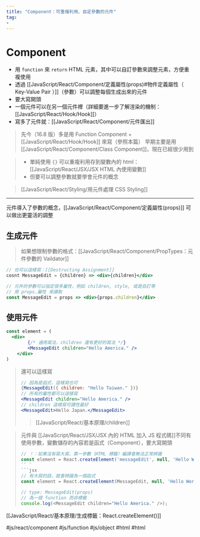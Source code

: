 ```yaml
---
title: "Component：可重複利用、自定參數的元件"
tag: 
- 
---
```

# Component
- 用 `function` 來 `return` HTML 元素，其中可以自訂參數來調整元素，方便重複使用
- 透過 [[JavaScript/React/Component/定義屬性(props)#物件定義屬性（ Key-Value Pair ）]]（參數）可以調整每個生成出來的元件
- 要大寫開頭
- 一個元件可以在另一個元件裡（詳細要進一步了解渲染的機制： [[JavaScript/React/Hook/Hook]]）
- 寫多了元件就：[[JavaScript/React/Component/元件匯出]]

>先今（16.8 版）多是用 Function Component + [[JavaScript/React/Hook/Hook]] 來寫（參照本篇）
>早期主要是用 [[JavaScript/React/Component/Class Component]]，現在已經很少用到

>- 單純使用 `{}`  可以重複利用存到變數內的 html：[[JavaScript/React/JSX/JSX HTML 內使用變數]]
>- 但要可以調整參數就要學會元件的概念

>[[JavaScript/React/Styling/用元件處理 CSS Styling]]
---

元件導入了參數的概念，[[JavaScript/React/Component/定義屬性(props)]] 可以做出更靈活的調整

## 生成元件
>如果想限制參數的格式：[[JavaScript/React/Component/PropTypes：元件參數的 Vaildator]]
```jsx
// 也可以這樣寫：[[Destructing Assignment]]
cosnt MessageEdit = {children} => <div>{children}</div>
```
```jsx
// 元件的參數可以指定很多屬性，例如 children, style, 或是自訂等
// 用 props.屬性 來讀取
const MessageEdit = props => <div>{props.children}</div>
```


## 使用元件
```jsx
const element = (
  <div>
		{/* 通用寫法，children 還有更好的寫法 */}
		<MessageEdit children="Hello America." />
	</div>
)
```
> 還可以這樣寫
> ```jsx
>// 因為是函式，這樣寫也可
>{MessageEdit({ children: "Hello Taiwan." })}
>// 所有的屬性都可以這樣寫
><MessageEdit children="Hello America." />
>// children 這樣寫可讀性最好
><MessageEdit>Hello Japan.</MessageEdit>
>```
>>[[JavaScript/React/基本原理/children]]


>元件與 [[JavaScript/React/JSX/JSX 內的 HTML 加入 JS 程式碼]]不同有使用參數，變數儲存的內容若是函式（Component），要大寫開頭
>```js
>// ！：如果沒有寫大寫，第一參數（HTML 標籤）編譯會無法正常辨識
>const element = React.createElement('messageEdit', null, 'Hello World')
> `` `
>```jsx
>// 有大寫的話，就會辨識為一個函式
>const element = React.createElement(MessageEdit, null, 'Hello World')
>
>// type: MessageEdit(props)
>// 為一個 function 而非標籤
>console.log(<MessageEdit children="Hello America." />);
>```
[[JavaScript/React/基本原理/生成標籤：React.createElement()]]


#js/react/component #js/function #js/object #html #html